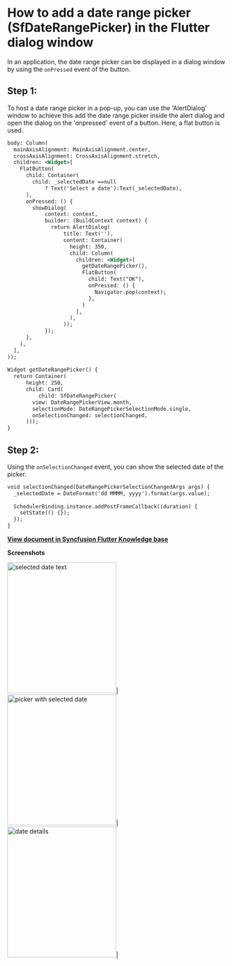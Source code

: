 # How to add a date range picker (SfDateRangePicker) in the Flutter dialog window

In an application, the date range picker can be displayed in a dialog window by using the `onPressed` event of the button.

## Step 1:
To host a date range picker in a pop-up, you can use the 'AlertDialog' window to achieve this add the date range picker inside the alert dialog and open the dialog on the 'onpressed' event of a button. Here, a flat button is used.

```xml
body: Column(
  mainAxisAlignment: MainAxisAlignment.center,
  crossAxisAlignment: CrossAxisAlignment.stretch,
  children: <Widget>[
    FlatButton(
      child: Container(
        child: _selectedDate ==null
            ? Text('Select a date'):Text(_selectedDate),
      ),
      onPressed: () {
        showDialog(
            context: context,
            builder: (BuildContext context) {
              return AlertDialog(
                  title: Text(''),
                  content: Container(
                    height: 350,
                    child: Column(
                      children: <Widget>[
                        getDateRangePicker(),
                        FlatButton(
                          child: Text("OK"),
                          onPressed: () {
                            Navigator.pop(context);
                          },
                        )
                      ],
                    ),
                  ));
            });
      },
    ),
  ],
));
 
Widget getDateRangePicker() {
  return Container(
      height: 250,
      child: Card(
          child: SfDateRangePicker(
        view: DateRangePickerView.month,
        selectionMode: DateRangePickerSelectionMode.single,
        onSelectionChanged: selectionChanged,
      )));
}
```
 

## Step 2:
Using the `onSelectionChanged` event, you can show the selected date of the picker.

```xml
void selectionChanged(DateRangePickerSelectionChangedArgs args) {
  _selectedDate = DateFormat('dd MMMM, yyyy').format(args.value);
 
  SchedulerBinding.instance.addPostFrameCallback((duration) {
    setState(() {});
  });
}
```
**[View document in Syncfusion Flutter Knowledge base](https://www.syncfusion.com/kb/11467/how-to-add-a-date-range-picker-sfdaterangepicker-in-the-flutter-dialog-window)**

**Screenshots**

<img alt="selected date text"  src="http://www.syncfusion.com/uploads/user/kb/flut/flut-891/flut-891_img1.png" width="250" height="300" />|
<img alt="picker with selected date"  src="http://www.syncfusion.com/uploads/user/kb/flut/flut-891/flut-891_img2.png" width="250" height="300" />|
<img alt="date details"  src="http://www.syncfusion.com/uploads/user/kb/flut/flut-891/flut-891_img3.png" width="250" height="300" />|

